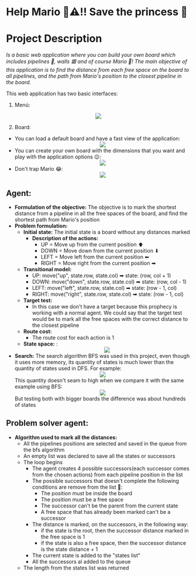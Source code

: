 # Help Mario 👨⚠‼ Save the princess 👸

# Project Description
_Is a basic web application where you can build your own board which includes pipelines 🏁, walls 🟥 and of course Mario 👨! The main objective of this application is to find the distance from each free
space on the board to all pipelines, and the path from Mario's position to the closest pipeline in the board._

This web application has two basic interfaces:
1. Menú:
  <div style="text-align:center"><img src="https://github.com/joangerard/mario-map-dussan/blob/main/screenshots/menu.jpg" /></div>

2. Board:
* You can load a default board and have a fast view of the application:<div style="text-align:center"><img src="https://github.com/joangerard/mario-map-dussan/blob/main/screenshots/default_board.jpg" /></div>
* You can create your own board with the dimensions that you want and play with the application options 😉: <div style="text-align:center"><img src="https://github.com/joangerard/mario-map-dussan/blob/main/screenshots/created_map.jpg" /></div>
* Don't trap Mario 😂:<div style="text-align:center"><img src="https://github.com/joangerard/mario-map-dussan/blob/main/screenshots/mario_trapped.jpg" /></div>
## Agent:
* **Formulation of the objective:** The objective is to mark the shortest distance from a pipeline in all the free spaces of the board, and find the shortest path from Mario's position
* **Problem formulation:** 
    * **Initial state:** The initial state is a board without any distances marked 
      * **Description of the actions:**
        * UP = Move up from the current position ⬆ 
        * DOWN = Move down from the current position ⬇
        * LEFT = Move left from the current position ⬅
        * RIGHT = Move right from the current position ➡
    * **Transitional model:**
        * UP: move("up", state.row, state.col) ➡ state: (row, col + 1)
        * DOWN: move("down", state.row, state.col) ➡ state: (row, col - 1)
        * LEFT: move("left", state.row, state.col) ➡ state: (row - 1, col)
        * RIGHT: move("right", state.row, state.col) ➡ state: (row - 1, col)
    * **Target test:**
      * In this case we don't have a target because this prophecy is working with a normal agent. We could
      say that the target test would be to mark all the free spaces with the correct distance to the closest pipeline
    * **Route cost:**
      * The route cost for each action is 1
    * **State space:** :<div style="text-align:center"><img src="https://github.com/joangerard/mario-map-dussan/blob/main/screenshots/states_bfs.jpg" /></div>     
* **Search:**
    The search algorithm BFS was used in this project, even though it uses more memory, its quantity of states is much
  lower than the quantity of states used in DFS. For example: <div style="text-align:center"><img src="https://github.com/joangerard/mario-map-dussan/blob/main/screenshots/states using dfs.jpg" /></div>
  This quantity doesn't seam to high when we compare it with the same example using BFS: <div style="text-align:center"><img src="https://github.com/joangerard/mario-map-dussan/blob/main/screenshots/states_bfs.jpg" /></div>
  But testing both with bigger boards the difference was about hundreds of states
  
## Problem solver agent:
* **Algorithm used to mark all the distances:** 
    * All the pipelines positions are selected and saved in the queue from the bfs algorithm
    * An empty list was declared to save all the states or successors 
    * The loop begins       
        * The agent creates 4 possible successors(each successor comes from the chosen actions) from each pipeline position in the list
        * The possible successors that doesn't complete the following conditions are remove from the list 🚫: 
            * The position must be inside the board
            * The position must be a free space
            * The successor can't be the parent from the current state
            * A free space that has already been marked can't be a successor
        * The distance is marked, on the successors, in the following way:
            * if the state is the root, then the successor distance marked in the free space is 1
            * if the state is also a free space, then the successor distance is the state distance + 1
        * The current state is added to the "states list"
        * All the successors al added to the queue
    * The length from the states list was returned
    
